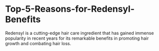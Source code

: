 # Top-5-Reasons-for-Redensyl-Benefits
Redensyl is a cutting-edge hair care ingredient that has gained immense popularity in recent years for its remarkable benefits in promoting hair growth and combating hair loss. 
